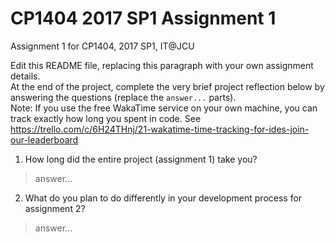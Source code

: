 # CP1404 2017 SP1 Assignment 1
Assignment 1 for CP1404, 2017 SP1, IT@JCU

Edit this README file, replacing this paragraph with your own assignment details.  
At the end of the project, complete the very brief project reflection below by answering the questions (replace the `answer...` parts).  
Note: If you use the free WakaTime service on your own machine, you can track exactly how long you spent in code. See https://trello.com/c/6H24THnj/21-wakatime-time-tracking-for-ides-join-our-leaderboard

1. How long did the entire project (assignment 1) take you?
> answer...


2. What do you plan to do  differently in your development process for assignment 2?
> answer...
